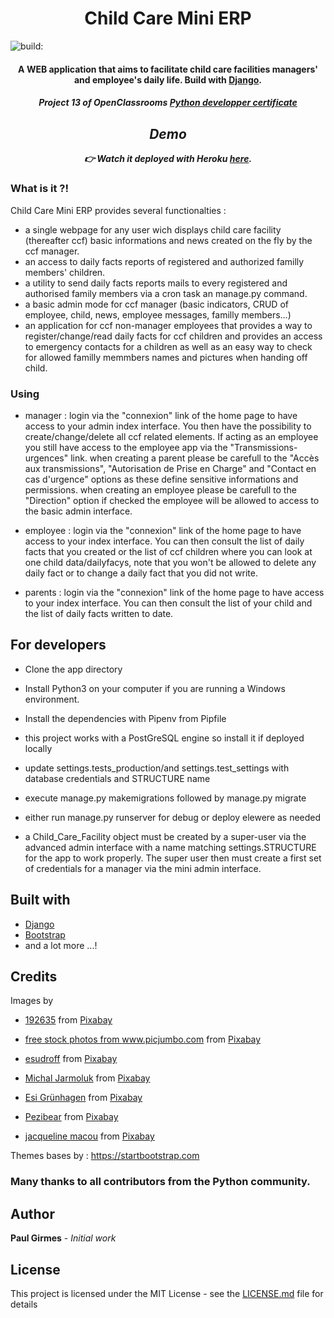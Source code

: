 # <H1 align="center">Child Care Mini ERP</h1>

<img src="https://travis-ci.org/paulgirmes/P13.svg?branch=master&amp;status=unknown" alt="build:">

<h4 align="center">A WEB application that aims to facilitate child care facilities managers' and employee's daily life. Build with 
<a href="https://www.djangoproject.com/" target="_blank">Django</a>.</h4>

<h5 align="center">Project 13 of OpenClassrooms <a href="https://openclassrooms.com/fr/paths/68-developpeur-dapplication-python">Python developper certificate<h5></a>

## Demo

👉 Watch it deployed with Heroku <a href="https://child-care-erp.herokuapp.com/">here</a>.

### What is it ?!

Child Care  Mini ERP provides several functionalties :
* a single webpage for any user wich displays child care facility (thereafter ccf) basic informations and news created on the fly by the ccf manager.
* an access to daily facts reports of registered and authorized familly members' children.
* a utility to send daily facts reports mails to every registered and authorised family members via a cron task an manage.py command.
* a basic admin mode for ccf manager (basic indicators, CRUD of employee, child, news, employee messages, familly members...)
* an application for ccf non-manager employees that provides a way to register/change/read daily facts for ccf children and provides an access to emergency contacts for a children as well as an easy way to check for allowed familly memmbers names and pictures when handing off child.

### Using

* manager : login via the "connexion" link of the home page to have access to your admin index interface. You then have the possibility to create/change/delete all ccf related elements. If acting as an employee you still have access to the employee app via the "Transmissions-urgences" link.
when creating a parent please be carefull to the "Accès aux transmissions", "Autorisation de Prise en Charge" and "Contact en cas d'urgence" options as these define sensitive informations and permissions.
when creating an employee please be carefull to the "Direction" option if checked the employee will be allowed to access to the basic admin interface.

* employee : login via the "connexion" link of the home page to have access to your index interface. You can then consult the list of daily facts that you created or the list of ccf children where you can look at one child data/dailyfacys, note that you won't be allowed to delete any daily fact or to change a daily fact that you did not write.

* parents : login via the "connexion" link of the home page to have access to your index interface. You can then consult the list of your child and the list of daily facts written to date.

## For developers

* Clone the app directory

* Install Python3 on your computer if you are running a Windows environment.

* Install the dependencies with Pipenv from Pipfile

* this project works with a PostGreSQL engine so install it if deployed locally

* update settings.tests_production/and settings.test_settings with database credentials and STRUCTURE name

* execute manage.py makemigrations followed by manage.py migrate

* either run manage.py runserver for debug or deploy elewere as needed

* a Child_Care_Facility object must be created by a super-user via the advanced admin interface with a name matching settings.STRUCTURE for the app to work properly. The super user then must create a first set of credentials for a manager via the mini admin interface.

## Built with

* [Django](https://www.djangoproject.com/)
* [Bootstrap](https://github.com/maxogden/menubar)
* and a lot more ...!

## Credits

Images by 
* <a href="https://pixabay.com/users/192635-192635/?utm_source=link-attribution&amp;utm_medium=referral&amp;utm_campaign=image&amp;utm_content=317041">192635</a> from <a href="https://pixabay.com/?utm_source=link-attribution&amp;utm_medium=referral&amp;utm_campaign=image&amp;utm_content=317041">Pixabay</a>

* <a href="https://pixabay.com/users/picjumbo_com-2130229/?utm_source=link-attribution&amp;utm_medium=referral&amp;utm_campaign=image&amp;utm_content=865116">free stock photos from www.picjumbo.com</a> from <a href="https://pixabay.com/?utm_source=link-attribution&amp;utm_medium=referral&amp;utm_campaign=image&amp;utm_content=865116">Pixabay</a>

* <a href="https://pixabay.com/users/esudroff-627167/?utm_source=link-attribution&amp;utm_medium=referral&amp;utm_campaign=image&amp;utm_content=1399332">esudroff</a> from <a href="https://pixabay.com/?utm_source=link-attribution&amp;utm_medium=referral&amp;utm_campaign=image&amp;utm_content=1399332">Pixabay</a>

* <a href="https://pixabay.com/users/jarmoluk-143740/?utm_source=link-attribution&amp;utm_medium=referral&amp;utm_campaign=image&amp;utm_content=2847508">Michal Jarmoluk</a> from <a href="https://pixabay.com/?utm_source=link-attribution&amp;utm_medium=referral&amp;utm_campaign=image&amp;utm_content=2847508">Pixabay</a>

* <a href="https://pixabay.com/users/FeeLoona-694250/?utm_source=link-attribution&amp;utm_medium=referral&amp;utm_campaign=image&amp;utm_content=1864718">Esi Grünhagen</a> from <a href="https://pixabay.com/?utm_source=link-attribution&amp;utm_medium=referral&amp;utm_campaign=image&amp;utm_content=1864718">Pixabay</a>

* <a href="https://pixabay.com/users/Pezibear-526143/?utm_source=link-attribution&amp;utm_medium=referral&amp;utm_campaign=image&amp;utm_content=1357485">Pezibear</a> from <a href="https://pixabay.com/?utm_source=link-attribution&amp;utm_medium=referral&amp;utm_campaign=image&amp;utm_content=1357485">Pixabay</a>

* <a href="https://pixabay.com/users/jackmac34-483877/?utm_source=link-attribution&amp;utm_medium=referral&amp;utm_campaign=image&amp;utm_content=1256522">jacqueline macou</a> from <a href="https://pixabay.com/?utm_source=link-attribution&amp;utm_medium=referral&amp;utm_campaign=image&amp;utm_content=1256522">Pixabay</a>

Themes bases by :
<https://startbootstrap.com>

<h3>Many thanks to all contributors from the Python community.</h3>

## Author

**Paul Girmes** - *Initial work*

## License

This project is licensed under the MIT License - see the [LICENSE.md](LICENSE.md) file for details
